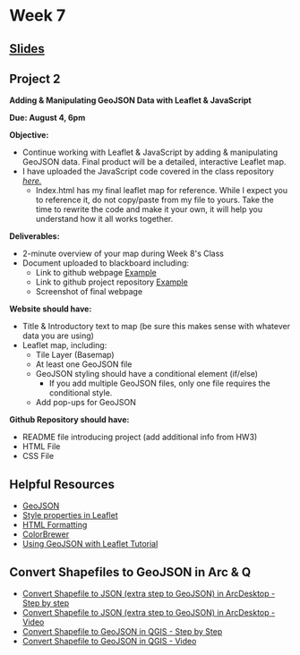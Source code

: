 <!-- .slide: data-background="./Images/header.svg" data-background-repeat="none" data-background-size="40% 40%" data-background-position="center 10%" class="header" -->
# Week 7

## [**Slides**](https://shelleyhoover.github.io/UPP4652022/Slides/week7.html)



## Project 2

**Adding & Manipulating GeoJSON Data with Leaflet & JavaScript**

**Due:  August 4, 6pm**

**Objective:** 
- Continue working with Leaflet & JavaScript by adding & manipulating GeoJSON data.  Final product will be a detailed, interactive Leaflet map.  
- I have uploaded the JavaScript code covered in the class repository [*here.*](https://github.com/shelleyhoover/upp465example/tree/master/week7)
  - Index.html has my final leaflet map for reference. While I expect you to reference it, do not copy/paste
from my file to yours. Take the time to rewrite the code and make it your own, it will help you understand
how it all works together.

**Deliverables:** 
- 2-minute overview of your map during Week 8's Class
- Document uploaded to blackboard including: 
  - Link to github webpage  [Example](https://shelleyhoover.github.io/upp465example/)
  - Link to github project repository [Example](https://github.com/shelleyhoover/upp465example)
  - Screenshot of final webpage

**Website should have:** 
- Title & Introductory text to map (be sure this makes sense with whatever data you are using) 
- Leaflet map, including:
  - Tile Layer (Basemap)  
  - At least one GeoJSON file
  - GeoJSON styling should have a conditional element (if/else) 
    - If you add multiple GeoJSON files, only one file requires the conditional style.  
  - Add pop-ups for GeoJSON

**Github Repository should have:**
- README file introducing project (add additional info from HW3)
- HTML File
- CSS File

## Helpful Resources
- [GeoJSON](https://geojson.org/)
- [Style properties in Leaflet](https://leafletjs.com/reference-1.6.0.html#path)
- [HTML Formatting](https://www.w3schools.com/html/html_formatting.asp)
- [ColorBrewer](https://colorbrewer2.org/#type=sequential&scheme=BuGn&n=3)
- [Using GeoJSON with Leaflet Tutorial](https://leafletjs.com/examples/geojson/)

## Convert Shapefiles to GeoJSON in Arc & Q
- [Convert Shapefile to JSON (extra step to GeoJSON) in ArcDesktop - Step by step](https://pro.arcgis.com/en/pro-app/latest/tool-reference/conversion/features-to-json.htm)
- [Convert Shapefile to JSON (extra step to GeoJSON) in ArcDesktop - Video](https://www.youtube.com/watch?v=o1IrCJO6yM4)
- [Convert Shapefile to GeoJSON in QGIS - Step by Step](https://gist.github.com/YKCzoli/b7f5ff0e0f641faba0f47fa5d16c4d8d)
- [Convert Shapefile to GeoJSON in QGIS - Video](https://www.youtube.com/watch?v=K9648vyQEFM)
